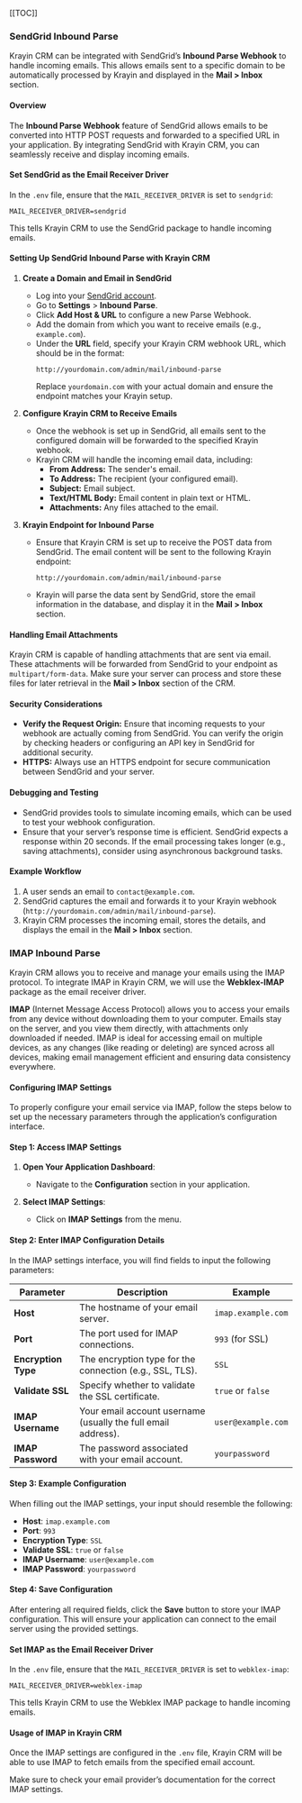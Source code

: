 [[TOC]]

### **SendGrid Inbound Parse**

Krayin CRM can be integrated with SendGrid’s **Inbound Parse Webhook** to handle incoming emails. This allows emails sent to a specific domain to be automatically processed by Krayin and displayed in the **Mail > Inbox** section.

#### **Overview**
The **Inbound Parse Webhook** feature of SendGrid allows emails to be converted into HTTP POST requests and forwarded to a specified URL in your application. By integrating SendGrid with Krayin CRM, you can seamlessly receive and display incoming emails.

#### **Set SendGrid as the Email Receiver Driver**

In the `.env` file, ensure that the `MAIL_RECEIVER_DRIVER` is set to `sendgrid`:

```env
MAIL_RECEIVER_DRIVER=sendgrid
```

This tells Krayin CRM to use the SendGrid package to handle incoming emails.

#### **Setting Up SendGrid Inbound Parse with Krayin CRM**

1. **Create a Domain and Email in SendGrid**
   - Log into your [SendGrid account](https://app.sendgrid.com/).
   - Go to **Settings** > **Inbound Parse**.
   - Click **Add Host & URL** to configure a new Parse Webhook.
   - Add the domain from which you want to receive emails (e.g., `example.com`).
   - Under the **URL** field, specify your Krayin CRM webhook URL, which should be in the format:
     ```
     http://yourdomain.com/admin/mail/inbound-parse
     ```
     Replace `yourdomain.com` with your actual domain and ensure the endpoint matches your Krayin setup.

2. **Configure Krayin CRM to Receive Emails**
   - Once the webhook is set up in SendGrid, all emails sent to the configured domain will be forwarded to the specified Krayin webhook.
   - Krayin CRM will handle the incoming email data, including:
     - **From Address:** The sender's email.
     - **To Address:** The recipient (your configured email).
     - **Subject:** Email subject.
     - **Text/HTML Body:** Email content in plain text or HTML.
     - **Attachments:** Any files attached to the email.

3. **Krayin Endpoint for Inbound Parse**
   - Ensure that Krayin CRM is set up to receive the POST data from SendGrid. The email content will be sent to the following Krayin endpoint:
     ```
     http://yourdomain.com/admin/mail/inbound-parse
     ```
   - Krayin will parse the data sent by SendGrid, store the email information in the database, and display it in the **Mail > Inbox** section.

#### **Handling Email Attachments**
Krayin CRM is capable of handling attachments that are sent via email. These attachments will be forwarded from SendGrid to your endpoint as `multipart/form-data`. Make sure your server can process and store these files for later retrieval in the **Mail > Inbox** section of the CRM.

#### **Security Considerations**
- **Verify the Request Origin:** Ensure that incoming requests to your webhook are actually coming from SendGrid. You can verify the origin by checking headers or configuring an API key in SendGrid for additional security.
- **HTTPS:** Always use an HTTPS endpoint for secure communication between SendGrid and your server.

#### **Debugging and Testing**
- SendGrid provides tools to simulate incoming emails, which can be used to test your webhook configuration.
- Ensure that your server’s response time is efficient. SendGrid expects a response within 20 seconds. If the email processing takes longer (e.g., saving attachments), consider using asynchronous background tasks.

#### **Example Workflow**
1. A user sends an email to `contact@example.com`.
2. SendGrid captures the email and forwards it to your Krayin webhook (`http://yourdomain.com/admin/mail/inbound-parse`).
3. Krayin CRM processes the incoming email, stores the details, and displays the email in the **Mail > Inbox** section.


### **IMAP Inbound Parse**

Krayin CRM allows you to receive and manage your emails using the IMAP protocol. To integrate IMAP in Krayin CRM, we will use the **Webklex-IMAP** package as the email receiver driver.

**IMAP** (Internet Message Access Protocol) allows you to access your emails from any device without downloading them to your computer. Emails stay on the server, and you view them directly, with attachments only downloaded if needed. IMAP is ideal for accessing email on multiple devices, as any changes (like reading or deleting) are synced across all devices, making email management efficient and ensuring data consistency everywhere.


#### Configuring IMAP Settings

To properly configure your email service via IMAP, follow the steps below to set up the necessary parameters through the application’s configuration interface. 

#### Step 1: Access IMAP Settings

1. **Open Your Application Dashboard**:
   - Navigate to the **Configuration** section in your application.

2. **Select IMAP Settings**:
   - Click on **IMAP Settings** from the menu.

#### Step 2: Enter IMAP Configuration Details

In the IMAP settings interface, you will find fields to input the following parameters:

| Parameter           | Description                                                      | Example                   |
|---------------------|------------------------------------------------------------------|---------------------------|
| **Host**            | The hostname of your email server.                               | `imap.example.com`        |
| **Port**            | The port used for IMAP connections.                              | `993` (for SSL)           |
| **Encryption Type** | The encryption type for the connection (e.g., SSL, TLS).        | `SSL`                     |
| **Validate SSL**    | Specify whether to validate the SSL certificate.                | `true` or `false`        |
| **IMAP Username**   | Your email account username (usually the full email address).    | `user@example.com`        |
| **IMAP Password**   | The password associated with your email account.                 | `yourpassword`            |

#### Step 3: Example Configuration

When filling out the IMAP settings, your input should resemble the following:

- **Host**: `imap.example.com`
- **Port**: `993`
- **Encryption Type**: `SSL`
- **Validate SSL**: `true` or `false`
- **IMAP Username**: `user@example.com`
- **IMAP Password**: `yourpassword`

#### Step 4: Save Configuration

After entering all required fields, click the **Save** button to store your IMAP configuration. This will ensure your application can connect to the email server using the provided settings.

#### **Set IMAP as the Email Receiver Driver**

In the `.env` file, ensure that the `MAIL_RECEIVER_DRIVER` is set to `webklex-imap`:

```env
MAIL_RECEIVER_DRIVER=webklex-imap
```

This tells Krayin CRM to use the Webklex IMAP package to handle incoming emails.

#### **Usage of IMAP in Krayin CRM**

Once the IMAP settings are configured in the `.env` file, Krayin CRM will be able to use IMAP to fetch emails from the specified email account.

Make sure to check your email provider’s documentation for the correct IMAP settings.
